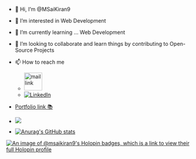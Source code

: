 - 👋 Hi, I’m @MSaiKiran9
- 👀 I’m interested in Web Development
- 🌱 I’m currently learning ... Web Development
- 💞️ I’m looking to collaborate and learn things by contributing to Open-Source Projects
- 📫 How to reach me    <ul><li><a href="mailto:msaikiran9848250763@gmail.com"><img src="https://th.bing.com/th/id/OIP.IpB5yPUkCFHOzlmM-O7ncAHaFW?pid=ImgDet&rs=1" style="width:3rem" alt="mail link"></a></li><li> [![LinkedIn](https://img.shields.io/badge/LinkedIn-0077B5?style=for-the-badge&logo=linkedin&logoColor=white%29)](https://www.linkedin.com/in/MSaiKiran9/)</li></ul>

- <a href="https://msaikiran9.github.io/Portfolio1/">Portfolio link 📚</a>

- ![](https://komarev.com/ghpvc/?username=MSaiKiran9&color=blue)

- [![Anurag's GitHub stats](https://github-readme-stats.vercel.app/api?username=MSaiKiran9)](https://github.com/MSaiKiran9/github-readme-stats)

<!---
MSaiKiran9/MSaiKiran9 is a ✨ special ✨ repository because its `README.md` (this file) appears on your GitHub profile.
You can click the Preview link to take a look at your changes.
--->
[![An image of @msaikiran9's Holopin badges, which is a link to view their full Holopin profile](https://holopin.me/msaikiran9)](https://holopin.io/@msaikiran9)
